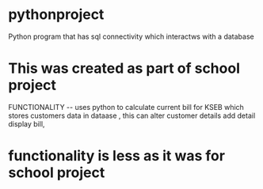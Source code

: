 # pythonproject
Python program that has sql connectivity which interactws with a database 
# This was created as part of school project 
FUNCTIONALITY
-- uses python to calculate current bill for KSEB which stores customers data in dataase
, this can alter customer details add detail display bill, 
# functionality is less as it was for school project 
